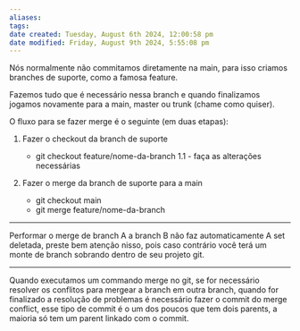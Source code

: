 ```yaml
---
aliases: 
tags: 
date created: Tuesday, August 6th 2024, 12:00:58 pm
date modified: Friday, August 9th 2024, 5:55:08 pm
---
```


Nós normalmente não commitamos diretamente na main, para isso criamos branches de suporte, como a famosa feature.

Fazemos tudo que é necessário nessa branch e quando finalizamos jogamos novamente para a main, master ou trunk (chame como quiser).

O fluxo para se fazer merge é o seguinte (em duas etapas):

1. Fazer o checkout da branch de suporte
    - git checkout feature/nome-da-branch
    1.1 - faça as alterações necessárias

2. Fazer o merge da branch de suporte para a main
    - git checkout main
    - git merge feature/nome-da-branch

---

Performar o merge de branch A a branch B não faz automaticamente A set deletada, preste bem atenção nisso, pois caso contrário você terá um monte de branch sobrando dentro de seu projeto git.

---

Quando executamos um commando merge no git, se for necessário resolver os conflitos para mergear a branch em outra branch, quando for finalizado a resolução de problemas é necessário fazer o commit do merge conflict, esse tipo de commit é o um dos poucos que tem dois parents, a maioria só tem um parent linkado com o commit.
